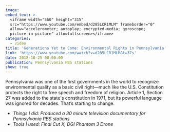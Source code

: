 ```yaml
---
image:
embed_text: >-
  <iframe width="560" height="315"
  src="https://www.youtube.com/embed/d285LCR1MLM" frameborder="0"
  allow="accelerometer; autoplay; encrypted-media; gyroscope;
  picture-in-picture" allowfullscreen></iframe>
categories:
  - video
title: 'Generations Yet to Come: Environmental Rights in Pennsylvania'
link: 'https://www.youtube.com/watch?v=d285LCR1MLM&t=37s'
date: 2018-10-25 00:00:00
publication: Pennsylvania PBS stations
show: true
---
```


Pennsylvania was one of the first governments in the world to recognize environmental quality as a basic civil right—much like the U.S. Constitution protects the right to free speech and freedom of religion. Article 1, Section 27 was added to the state's constitution in 1971, but its powerful language was ignored for decades. That’s starting to change.

* *Things I did: Produced a 30 minute television documentary for Pennsylvania PBS stations*
* *Tools I used: Final Cut X, DGI Phantom 3 Drone*